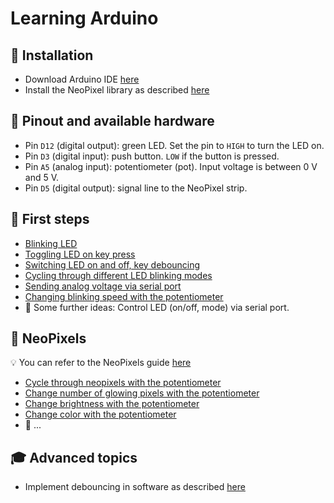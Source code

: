 # Learning Arduino

## :rocket: Installation

* Download Arduino IDE [here](https://www.arduino.cc/en/Main/Software)
* Install the NeoPixel library as described
  [here](https://learn.adafruit.com/adafruit-neopixel-uberguide/arduino-library-installation#install-adafruit-neopixel-via-library-manager-16-2)

## :pushpin: Pinout and available hardware

* Pin `D12` (digital output): green LED. Set the pin to `HIGH` to turn the LED on.
* Pin `D3` (digital input): push button. `LOW` if the button is pressed.
* Pin `A5` (analog input): potentiometer (pot). Input voltage is between 0 V and 5 V.
* Pin `D5` (digital output): signal line to the NeoPixel strip.

## :hatching_chick: First steps

* [Blinking LED](first-steps/blinking-led)
* [Toggling LED on key press](first-steps/toggle-led)
* [Switching LED on and off, key debouncing](first-steps/switch-led)
* [Cycling through different LED blinking modes](first-steps/cycle-led)
* [Sending analog voltage via serial port](first-steps/send-voltage-via-serial)
* [Changing blinking speed with the potentiometer](first-steps/blinking-speed)
* :thought_balloon: Some further ideas: Control LED (on/off, mode) via serial port.

## :traffic_light: NeoPixels

:bulb: You can refer to the NeoPixels guide
[here](https://learn.adafruit.com/adafruit-neopixel-uberguide/arduino-library-use)

* [Cycle through neopixels with the potentiometer](neopixels/cycle)
* [Change number of glowing pixels with the potentiometer](neopixels/fill)
* [Change brightness with the potentiometer](neopixels/change-brightness)
* [Change color with the potentiometer](neopixels/change-color-pot)
* :thought_balloon: ...

## :mortar_board: Advanced topics

* Implement debouncing in software as described
  [here](https://www.arduino.cc/en/tutorial/debounce)
